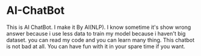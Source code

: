 # AI-ChatBot
This is AI ChatBot. I make it By AI(NLP). I know sometime it's show wrong answer because i use less data to train my model because i haven't big dataset. you can read my code and you can learn many thing. This chatbot is not bad at all. You can have fun with it in your spare time if you want.
